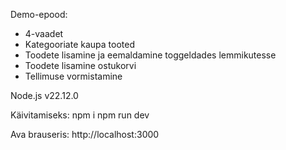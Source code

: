 Demo-epood:
* 4-vaadet
* Kategooriate kaupa tooted
* Toodete lisamine ja eemaldamine toggeldades lemmikutesse
* Toodete lisamine ostukorvi
* Tellimuse vormistamine

Node.js v22.12.0

Käivitamiseks:
npm i
npm run dev

Ava brauseris: http://localhost:3000
